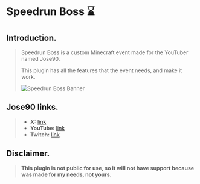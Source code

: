 # Speedrun Boss ⌛
## Introduction.
>Speedrun Boss is a custom Minecraft event made for the YouTuber named Jose90.  
> 
>This plugin has all the features that the event needs, and make it work.  
> 
>![Speedrun Boss Banner](https://i.imgur.com/RCrL3P5.png)

## Jose90 links.
>- **X:** [link](https://x.com/jose90YT)
>- **YouTube:** [link](https://www.youtube.com/@jose90)
>- **Twitch:** [link](https://www.twitch.tv/jose90yt)

## Disclaimer.
>**This plugin is not public for use, so it will not have support because was made for my needs, not yours.**